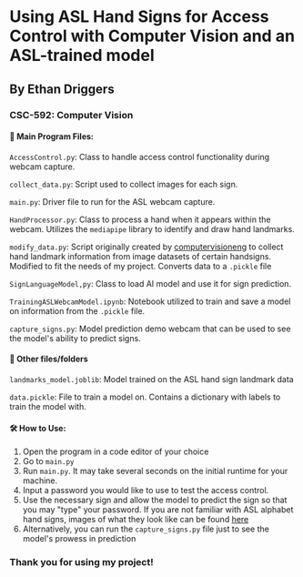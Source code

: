 # Using ASL Hand Signs for Access Control with Computer Vision and an ASL-trained model
## By Ethan Driggers
### CSC-592: Computer Vision

#### 📂 Main Program Files:
`AccessControl.py`: Class to handle access control functionality during webcam capture. 

`collect_data.py`: Script used to collect images for each sign.

`main.py`: Driver file to run for the ASL webcam capture.

`HandProcessor.py`: Class to process a hand when it appears within the webcam. Utilizes the `mediapipe` library to identify and draw hand landmarks.

`modify_data.py`: Script originally created by [computervisioneng](https://github.com/computervisioneng/sign-language-detector-python) to collect hand landmark information from image datasets of certain handsigns. Modified to fit the needs of my project. Converts data to a `.pickle` file

`SignLanguageModel,py`: Class to load AI model and use it for sign prediction.

`TrainingASLWebcamModel.ipynb`: Notebook utilized to train and save a model on information from the `.pickle` file.

`capture_signs.py`: Model prediction demo webcam that can be used to see the model's ability to predict signs.

#### 📁 Other files/folders

`landmarks_model.joblib`: Model trained on the ASL hand sign landmark data

`data.pickle`: File to train a model on. Contains a dictionary with labels to train the model with.

#### 🛠️ How to Use:
1. Open the program in a code editor of your choice
1. Go to `main.py`
1. Run `main.py`. It may take several seconds on the initial runtime for your machine.
1. Input a password you would like to use to test the access control.
1. Use the necessary sign and allow the model to predict the sign so that you may "type" your password. If you are not familiar with ASL alphabet hand signs, images of what they look like can be found [here](https://teachbesideme.com/asl-alphabet-printable-chart-and-flashcards/)
1. Alternatively, you can run the `capture_signs.py` file just to see the model's prowess in prediction

### Thank you for using my project!
